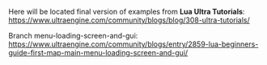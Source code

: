 Here will be located final version of examples from **Lua Ultra Tutorials**: https://www.ultraengine.com/community/blogs/blog/308-ultra-tutorials/

Branch menu-loading-screen-and-gui: https://www.ultraengine.com/community/blogs/entry/2859-lua-beginners-guide-first-map-main-menu-loading-screen-and-gui/ 